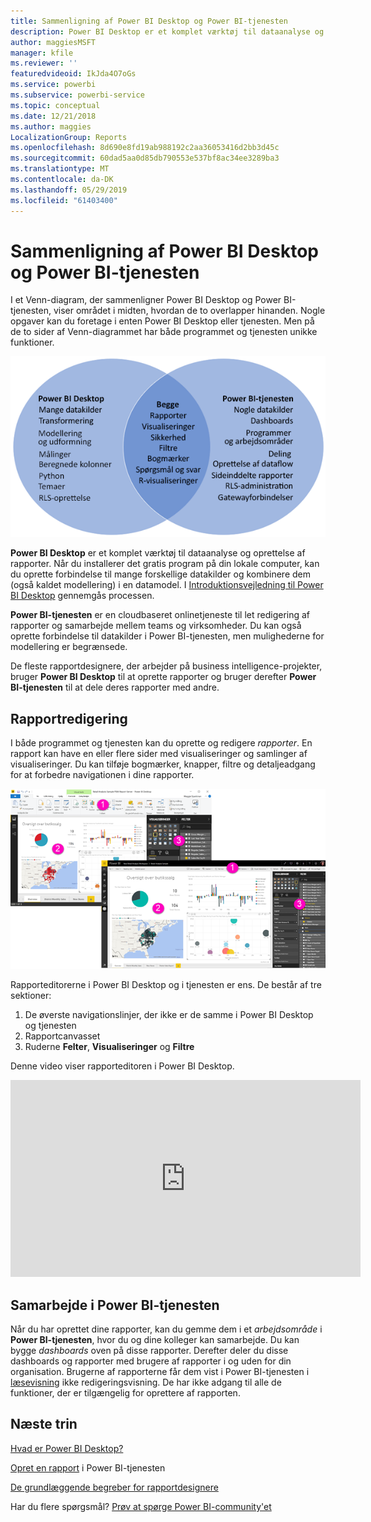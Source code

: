 ```yaml
---
title: Sammenligning af Power BI Desktop og Power BI-tjenesten
description: Power BI Desktop er et komplet værktøj til dataanalyse og oprettelse af rapporter. Power BI-tjenesten er en cloudbaseret onlinetjeneste til let redigering af rapporter og samarbejde mellem teams og virksomheder.
author: maggiesMSFT
manager: kfile
ms.reviewer: ''
featuredvideoid: IkJda4O7oGs
ms.service: powerbi
ms.subservice: powerbi-service
ms.topic: conceptual
ms.date: 12/21/2018
ms.author: maggies
LocalizationGroup: Reports
ms.openlocfilehash: 8d690e8fd19ab988192c2aa36053416d2bb3d45c
ms.sourcegitcommit: 60dad5aa0d85db790553e537bf8ac34ee3289ba3
ms.translationtype: MT
ms.contentlocale: da-DK
ms.lasthandoff: 05/29/2019
ms.locfileid: "61403400"
---
```

# <a name="comparing-power-bi-desktop-and-the-power-bi-service"></a>Sammenligning af Power BI Desktop og Power BI-tjenesten

I et Venn-diagram, der sammenligner Power BI Desktop og Power BI-tjenesten, viser området i midten, hvordan de to overlapper hinanden. Nogle opgaver kan du foretage i enten Power BI Desktop eller tjenesten. Men på de to sider af Venn-diagrammet har både programmet og tjenesten unikke funktioner.  

![Venn-diagram over Power BI Desktop og tjenesten](media/service-service-vs-desktop/power-bi-venn-desktop-service.png)

**Power BI Desktop** er et komplet værktøj til dataanalyse og oprettelse af rapporter. Når du installerer det gratis program på din lokale computer, kan du oprette forbindelse til mange forskellige datakilder og kombinere dem (også kaldet modellering) i en datamodel. I [Introduktionsvejledning til Power BI Desktop](desktop-getting-started.md) gennemgås processen.

**Power BI-tjenesten** er en cloudbaseret onlinetjeneste til let redigering af rapporter og samarbejde mellem teams og virksomheder. Du kan også oprette forbindelse til datakilder i Power BI-tjenesten, men mulighederne for modellering er begrænsede. 

De fleste rapportdesignere, der arbejder på business intelligence-projekter, bruger **Power BI Desktop** til at oprette rapporter og bruger derefter **Power BI-tjenesten** til at dele deres rapporter med andre.

## <a name="report-editing"></a>Rapportredigering

I både programmet og tjenesten kan du oprette og redigere *rapporter*. En rapport kan have en eller flere sider med visualiseringer og samlinger af visualiseringer. Du kan tilføje bogmærker, knapper, filtre og detaljeadgang for at forbedre navigationen i dine rapporter.

![Redigering af en rapport i Power BI Desktop eller i tjenesten](media/service-service-vs-desktop/power-bi-editing-desktop-service.png)

Rapporteditorerne i Power BI Desktop og i tjenesten er ens. De består af tre sektioner:  

1. De øverste navigationslinjer, der ikke er de samme i Power BI Desktop og tjenesten    
2. Rapportcanvasset     
3. Ruderne **Felter**, **Visualiseringer** og **Filtre**

Denne video viser rapporteditoren i Power BI Desktop. 

<iframe width="560" height="315" src="https://www.youtube.com/embed/IkJda4O7oGs" frameborder="0" allowfullscreen></iframe>

## <a name="collaborating-in-the-power-bi-service"></a>Samarbejde i Power BI-tjenesten

Når du har oprettet dine rapporter, kan du gemme dem i et *arbejdsområde* i **Power BI-tjenesten**, hvor du og dine kolleger kan samarbejde. Du kan bygge *dashboards* oven på disse rapporter. Derefter deler du disse dashboards og rapporter med brugere af rapporter i og uden for din organisation. Brugerne af rapporterne får dem vist i Power BI-tjenesten i [læsevisning](consumer/end-user-reading-view.md) ikke redigeringsvisning. De har ikke adgang til alle de funktioner, der er tilgængelig for oprettere af rapporten. 

## <a name="next-steps"></a>Næste trin

[Hvad er Power BI Desktop?](desktop-what-is-desktop.md)

[Opret en rapport](service-report-create-new.md) i Power BI-tjenesten

[De grundlæggende begreber for rapportdesignere](service-basic-concepts.md)

Har du flere spørgsmål? [Prøv at spørge Power BI-community'et](http://community.powerbi.com/)

